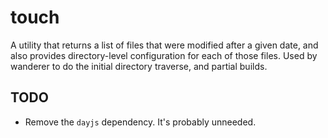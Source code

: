 # touch

A utility that returns a list of files that were modified after a given date, and also provides directory-level configuration for each of those files. Used by wanderer to do the initial directory traverse, and partial builds.

## TODO

* Remove the `dayjs` dependency. It's probably unneeded.